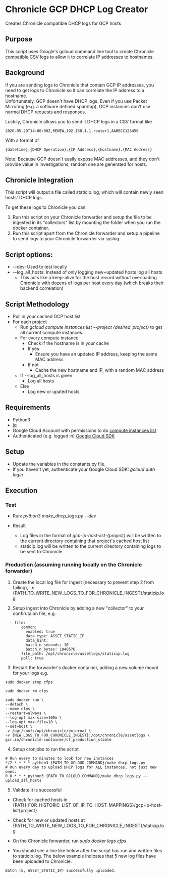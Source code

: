 # Chronicle GCP DHCP Log Creator
Creates Chronicle compatible DHCP logs for GCP hosts

## Purpose
This script uses Google's gcloud command line tool to create Chronicle compatible CSV logs to allow it to correlate IP addresses to hostnames.

## Background
If you are sending logs to Chronicle that contain GCP IP addresses, you need to get logs to Chronicle so it can correlate the IP address to a hostname.  
Unfortunately, GCP doesn't have DHCP logs.  Even if you use Packet Mirroring (e.g. a software defined span/tap), GCP instances don't use normal DHCP requests and responses.

Luckily, Chronicle allows you to send it DHCP logs in a CSV format like 

```2020-05-29T14:00:00Z,RENEW,192.168.1.1,router1,AABBCC123456 ```

With a format of

```{datetime},{DHCP Operation},{IP Address},{hostname},{MAC Address}```

Note: Because GCP doesn't easily expose MAC addresses, and they don't provide value in investigations, random one are generated for hosts.

## Chronicle Integration
This script will output a file called staticip.log, which will contain newly seen hosts' DHCP logs.

To get these logs to Chronicle you can:
1. Run this script on your Chronicle forwarder and setup the file to be ingested in its "collectors" list by mounting the folder when you run the docker container.
2. Run this script apart from the Chronicle forwarder and setup a pipeline to send logs to your Chronicle forwarder via syslog.

## Script options:
* --dev:  Used to test locally
* --log_all_hosts: Instead of only logging new+updated hosts log all hosts
  * This acts like a keep-alive for the host record without overloading Chronicle with dozens of logs per host every day (which breaks their backend correlation)

## Script Methodology

- Pull in your cached GCP host list
- For each project
  - Run *gcloud compute instances list --project {desired_project}* to get all current compute instances.
  - For every compute instance
    - Check if the hostname is in your cache
    - If yes
      - Ensure you have an updated IP address, keeping the same MAC address
    - If not
      - Cache the new hostname and IP, with a random MAC address
  - If --log_all_hosts is given
    - Log all hosts
  - Else
    - Log new or upated hosts

## Requirements
* Python3
* jq
* Google Cloud Account with permissions to do [compute instances list](https://cloud.google.com/sdk/gcloud/reference/compute/instances/list)
* Authenticated (e.g. logged in) [Google Cloud SDK](https://cloud.google.com/sdk)

## Setup
* Update the variables in the constants.py file.
* If you haven't yet, authenticate your Google Cloud SDK: *gcloud auth login*

## Execution

### Test

* Run: *python3 make_dhcp_logs.py --dev*

* Result
  * Log files in the format of *gcp-ip-host-list-{project}* will be written to the current directory containing that project's cached host list
  * staticip.log will be written to the current directory containing logs to be sent to Chronicle

### Production (assuming running locally on the Chronicle forwarder)

1. Create the local log file for ingest (necessary to prevent step 2 from failing), i.e. {PATH_TO_WRITE_NEW_LOGS_TO_FOR_CHRONICLE_INGEST}/staticip.log

2. Setup ingest into Chronicle by adding a new "collector" to your confirutaion file, e.g. 

```
  - file:
       common:
         enabled: true
         data_type: ASSET_STATIC_IP
         data_hint:
         batch_n_seconds: 10
         batch_n_bytes: 1048576
       file_path: /opt/chronicle/assetlogs/staticip.log
       poll: true
```

3. Restart the forwarder's docker container, adding a new volume mount for your logs e.g.

```
sudo docker stop cfps

sudo docker rm cfps

sudo docker run \
--detach \
--name cfps \
--restart=always \
--log-opt max-size=100m \
--log-opt max-file=10 \
--net=host \
-v /opt/conf:/opt/chronicle/external \
-v {NEW_LOGS_TO_FOR_CHRONICLE_INGEST}:/opt/chronicle/assetlogs \
gcr.io/chronicle-container/cf_production_stable
```

4. Setup cronjobs to run the script

```
# Run every to minutes to look for new instances
*/2 * * * * python3 {PATH_TO_GCLOUD_COMMAND}/make_dhcp_logs.py
# Run every day to upload DHCP logs for ALL instances, not just new ones.
0 0 * * * python3 {PATH_TO_GCLOUD_COMMAND}/make_dhcp_logs.py --upload_all_hosts
```

5. Validate it is successful

* Check for cached hosts in {PATH_FOR_HISTORIC_LIST_OF_IP_TO_HOST_MAPPINGS}/gcp-ip-host-list{project}

* Check for new or updated hosts at {PATH_TO_WRITE_NEW_LOGS_TO_FOR_CHRONICLE_INGEST}/staticip.log

* On the Chronicle forwarder, run *sudo docker logs cfps*

* You should see a line like below after the script has run and written files to staticip.log.  The below example indicates that 5 new log files have been uploaded to Chronicle.

```Batch (5, ASSET_STATIC_IP) successfully uploaded.```
